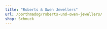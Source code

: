 ```yaml
---
title: "Roberts & Owen Jewellers"
url: /porthmadog/roberts-und-owen-jewellers/
shop: Schmuck
---
```

